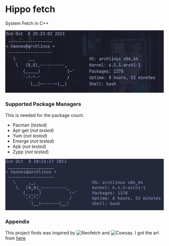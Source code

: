 # Hippo fetch 
System Fetch in C++ 

![alt text](https://github.com/w8ste/Hippofetch/blob/main/.images/terminal_transparent.png)

### Supported Package Managers
This is needed for the package count.
- Pacman (*tested*)
- Apt-get (*not tested*)
- Yum (*not tested*)
- Emerge (*not tested*)
- Apk (*not tested*)
- Zypp (*not tested*)

![alt text](https://github.com/w8ste/Hippofetch/blob/main/.images/terminal_grey.png)

### Appendix
This project finds was inspired by ![Neofetch](https://github.com/dylanaraps/neofetch) and ![Cowsay](https://github.com/cowsay-org/cowsay).
I got the art from [here](https://ascii.co.uk/art/hippo)
